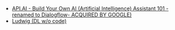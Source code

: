 
- [API.AI - Build Your Own AI (Artificial Intelligence) Assistant 101 - renamed to Dialogflow- ACQUIRED BY GOOGLE)](https://www.instructables.com/Build-Your-Own-AI-Artificial-Intelligence-Assistan/)
- [Ludwig (DL w/o code)](https://ludwig-ai.github.io/ludwig-docs/)
